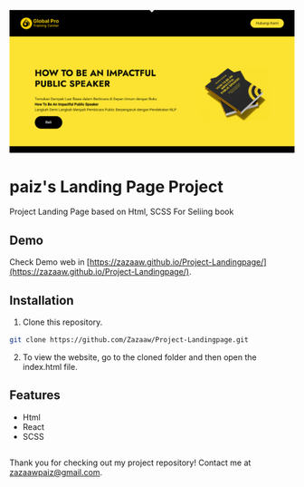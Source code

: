 ![](https://github.com/Zazaaw/Project-Landingpage/blob/main/asset/Landingpage.png)

# paiz's Landing Page Project

Project Landing Page based on Html, SCSS For Seliing book

## Demo

Check Demo web in [https://zazaaw.github.io/Project-Landingpage/](https://zazaaw.github.io/Project-Landingpage/).

## Installation
1. Clone this repository.
```bash
git clone https://github.com/Zazaaw/Project-Landingpage.git
```
2. To view the website, go to the cloned folder and then open the index.html file.

## Features

- Html
- React
- SCSS


##

Thank you for checking out my project repository! Contact me at zazaawpaiz@gmail.com.